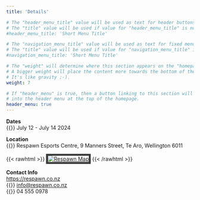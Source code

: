 ```yaml
---
title: 'Details'

# The "header_menu_title" value will be used as text for header buttons.
# The "title" value will be used if value for "header_menu_title" is not provided.
#header_menu_title: 'Short Menu Title'

# The "navigation_menu_title" value will be used as text for fixed menu items.
# The "title" value will be used if value for "navigation_menu_title" is not provided.
#navigation_menu_title: 'Short Menu Title'

# The "weight" will determine where this section appears on the "homepage".
# A bigger weight will place the content more towards the bottom of the page.
# It's like gravity ;-).
weight: 7

# If "header_menu" is true, then a button linking to this section will be placed
# into the header menu at the top of the homepage.
header_menu: true
---
```


**Dates**  
{{<icon class="fa fa-calendar">}}
July 12 - July 14 2024  
<!--Doors Open: 9am  
Doors Close: 10pm -->

**Location**  
{{<icon class="fa fa-location-arrow">}}
Respawn Esports Centre, 9 Manners Street, Te Aro, Wellington 6011

{{< rawhtml >}}
<a href="https://maps.app.goo.gl/qKewjfjvHmz69PPF7" target="_blank"><img src="images/respawn_map.png"  alt="Respawn Map" style="/*! border-block-color: black; *//*! border-image-width: 10px; */border: 5px solid #3a3a3a;"></a>
{{< /rawhtml >}}


**Contact Info**  
https://respawn.co.nz  
{{<icon class="fa fa-envelope">}}
info@respawn.co.nz  
{{<icon class="fa fa-phone-square">}}
04 555 0978  




